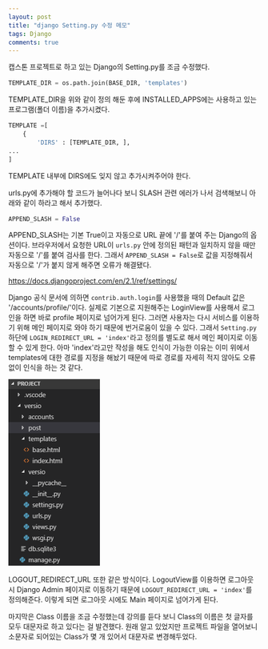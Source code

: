 ```yaml
---
layout: post
title: "django Setting.py 수정 메모"
tags: Django
comments: true
---
```


캡스톤 프로젝트로 하고 있는 Django의 Setting.py를 조금 수정했다.
```python
TEMPLATE_DIR = os.path.join(BASE_DIR, 'templates')
```
TEMPLATE_DIR을 위와 같이 정의 해둔 후에 INSTALLED_APPS에는 사용하고 있는 프로그램(폴더 이름)을 추가시켰다.
```python
TEMPLATE =[
    {
        'DIRS' : [TEMPLATE_DIR, ],
...
]
```
TEMPLATE 내부에 DIRS에도 잊지 않고 추가시켜주어야 한다.

urls.py에 추가해야 할 코드가 늘어나다 보니 SLASH 관련 에러가 나서 검색해보니 아래와 같이 하라고 해서 추가했다.
```python
APPEND_SLASH = False
```
APPEND_SLASH는 기본 True이고 자동으로 URL 끝에 '/'를 붙여 주는 Django의 옵션이다.
브라우저에서 요청한 URL이 `urls.py` 안에 정의된 패턴과 일치하지 않을 때만 자동으로 '/'를 붙여 검사를 한다.
그래서 `APPEND_SLASH = False`로 값을 지정해줘서 자동으로 '/'가 붙지 않게 해주면 오류가 해결됐다.

<https://docs.djangoproject.com/en/2.1/ref/settings/>

Django 공식 문서에 의하면 `contrib.auth.login`를 사용했을 때의 Default 값은 '/accounts/profile/'이다.
실제로 기본으로 지원해주는 LoginView를 사용해서 로그인을 하면 바로 profile 페이지로 넘어가게 된다.
그러면 사용자는 다시 서비스를 이용하기 위해 메인 페이지로 와야 하기 때문에 번거로움이 있을 수 있다.
그래서 `Setting.py` 하단에 `LOGIN_REDIRECT_URL = 'index'`라고 정의를 별도로 해서 메인 페이지로 이동할 수 있게 한다.
아마 'index'라고만 작성을 해도 인식이 가능한 이유는 이미 위에서 templates에 대한 경로를 지정을 해놨기 때문에 따로 경로를 자세히 적지 않아도 오류 없이 인식을 하는 것 같다.

<img src = "/images/190405_settings.png">

LOGOUT_REDIRECT_URL 또한 같은 방식이다.
LogoutView를 이용하면 로그아웃 시 Django Admin 페이지로 이동하기 때문에 `LOGOUT_REDIRECT_URL = 'index'`를 정의해준다.
이렇게 되면 로그아웃 시에도 Main 페이지로 넘어가게 된다.

마지막은 Class 이름을 조금 수정했는데 강의를 듣다 보니 Class의 이름은 첫 글자를 모두 대문자로 하고 있다는 걸 발견했다.
원래 알고 있었지만 프로젝트 파일을 열어보니 소문자로 되어있는 Class가 몇 개 있어서 대문자로 변경해두었다.
